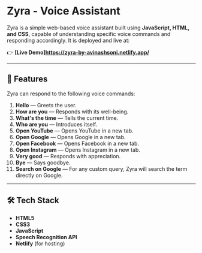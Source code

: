# Zyra - Voice Assistant

Zyra is a simple web-based voice assistant built using **JavaScript, HTML, and CSS**, capable of understanding specific voice commands and responding accordingly. It is deployed and live at:

👉 **[Live Demo]https://zyra-by-avinashsoni.netlify.app/**

---

## 🚀 Features

Zyra can respond to the following voice commands:

1. **Hello** — Greets the user.
2. **How are you** — Responds with its well-being.
3. **What's the time** — Tells the current time.
4. **Who are you** — Introduces itself.
5. **Open YouTube** — Opens YouTube in a new tab.
6. **Open Google** — Opens Google in a new tab.
7. **Open Facebook** — Opens Facebook in a new tab.
8. **Open Instagram** — Opens Instagram in a new tab.
9. **Very good** — Responds with appreciation.
10. **Bye** — Says goodbye.
11. **Search on Google** — For any custom query, Zyra will search the term directly on Google.

---

## 🛠️ Tech Stack

- **HTML5**
- **CSS3**
- **JavaScript**
- **Speech Recognition API**
- **Netlify** (for hosting)
